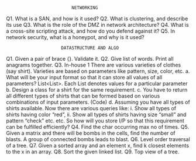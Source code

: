                              NETWORKING
 
Q1. What is a SAN, and how is it used?
Q2. What is clustering, and describe its use
Q3. What is the role of the DMZ in network architecture?
Q4. What is a cross-site scripting attack, and how do you defend against it?
Q5. In network security, what is a honeypot, and why is it used?
  
                         DATASTRUCTURE AND ALGO
      
Q1. Given a pair of brace {}. Validate it. 
Q2. Give list of words. Print all anagrams together.
Q3. In-house 1
    There are various varieties of clothes (say shirt). Varieties are based on parameters like pattern, size, color, etc.
    a. What will be your input format so that it can store all values of all parameters?
    List<List<String>>. Each List<String> denotes values for a particular parameter
    b. Design a class for a shirt for the same requirement.
    c. You have to return all different types of shirts that can be formed based on various combinations of input parameters. (Code)
    d. Assuming you have all types of shirts available. Now there are various queries like:
        i. Show all types of shirts having color “red”,
        ii. Show all types of shirts having size “small” and pattern “check” etc. etc.
    So how will you store I/P so that this requirement can be fulfilled efficiently?
Q4. Find the char occurring max no of times.
Q5. Given a matrix and there will be bombs in the cells, find the number of blasts. A group of connected bombs leads to blast.
Q6. Level order traversal of a tree.
Q7. Given a sorted array and an element x, find k closest elements to the x in an array.
Q8. Sort the given linked list.
Q9. Top view of a tree.
